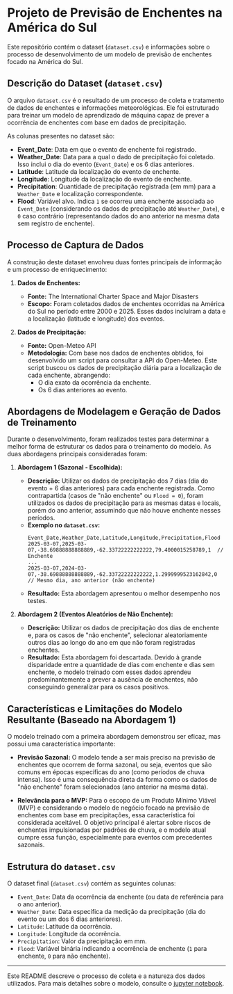 # Projeto de Previsão de Enchentes na América do Sul

Este repositório contém o dataset (`dataset.csv`) e informações sobre o processo de desenvolvimento de um modelo de previsão de enchentes focado na América do Sul.

## Descrição do Dataset (`dataset.csv`)

O arquivo `dataset.csv` é o resultado de um processo de coleta e tratamento de dados de enchentes e informações meteorológicas. Ele foi estruturado para treinar um modelo de aprendizado de máquina capaz de prever a ocorrência de enchentes com base em dados de precipitação.

As colunas presentes no dataset são:

*   **Event_Date**: Data em que o evento de enchente foi registrado.
*   **Weather_Date**: Data para a qual o dado de precipitação foi coletado. Isso inclui o dia do evento (`Event_Date`) e os 6 dias anteriores.
*   **Latitude**: Latitude da localização do evento de enchente.
*   **Longitude**: Longitude da localização do evento de enchente.
*   **Precipitation**: Quantidade de precipitação registrada (em mm) para a `Weather_Date` e localização correspondente.
*   **Flood**: Variável alvo. Indica `1` se ocorreu uma enchente associada ao `Event_Date` (considerando os dados de precipitação até `Weather_Date`), e `0` caso contrário (representando dados do ano anterior na mesma data sem registro de enchente).

## Processo de Captura de Dados

A construção deste dataset envolveu duas fontes principais de informação e um processo de enriquecimento:

1.  **Dados de Enchentes:**
    *   **Fonte:** The International Charter Space and Major Disasters
    *   **Escopo:** Foram coletados dados de enchentes ocorridas na América do Sul no período entre 2000 e 2025. Esses dados incluíram a data e a localização (latitude e longitude) dos eventos.

2.  **Dados de Precipitação:**
    *   **Fonte:** Open-Meteo API
    *   **Metodologia:** Com base nos dados de enchentes obtidos, foi desenvolvido um script para consultar a API do Open-Meteo. Este script buscou os dados de precipitação diária para a localização de cada enchente, abrangendo:
        *   O dia exato da ocorrência da enchente.
        *   Os 6 dias anteriores ao evento.

## Abordagens de Modelagem e Geração de Dados de Treinamento

Durante o desenvolvimento, foram realizados testes para determinar a melhor forma de estruturar os dados para o treinamento do modelo. As duas abordagens principais consideradas foram:

1.  **Abordagem 1 (Sazonal - Escolhida):**
    *   **Descrição:** Utilizar os dados de precipitação dos 7 dias (dia do evento + 6 dias anteriores) para cada enchente registrada. Como contrapartida (casos de "não enchente" ou `Flood = 0`), foram utilizados os dados de precipitação para as mesmas datas e locais, porém do ano anterior, assumindo que não houve enchente nesses períodos.
    *   **Exemplo no `dataset.csv`:**
        ```
        Event_Date,Weather_Date,Latitude,Longitude,Precipitation,Flood
        2025-03-07,2025-03-07,-38.69888888888889,-62.33722222222222,79.4000015258789,1  // Enchente
        ...
        2025-03-07,2024-03-07,-38.69888888888889,-62.33722222222222,1.2999999523162842,0 // Mesmo dia, ano anterior (não enchente)
        ```
    *   **Resultado:** Esta abordagem apresentou o melhor desempenho nos testes.

2.  **Abordagem 2 (Eventos Aleatórios de Não Enchente):**
    *   **Descrição:** Utilizar os dados de precipitação dos dias de enchente e, para os casos de "não enchente", selecionar aleatoriamente outros dias ao longo do ano em que não foram registradas enchentes.
    *   **Resultado:** Esta abordagem foi descartada. Devido à grande disparidade entre a quantidade de dias com enchente e dias sem enchente, o modelo treinado com esses dados aprendeu predominantemente a prever a ausência de enchentes, não conseguindo generalizar para os casos positivos.

## Características e Limitações do Modelo Resultante (Baseado na Abordagem 1)

O modelo treinado com a primeira abordagem demonstrou ser eficaz, mas possui uma característica importante:

*   **Previsão Sazonal:** O modelo tende a ser mais preciso na previsão de enchentes que ocorrem de forma sazonal, ou seja, eventos que são comuns em épocas específicas do ano (como períodos de chuva intensa). Isso é uma consequência direta da forma como os dados de "não enchente" foram selecionados (ano anterior na mesma data).

*   **Relevância para o MVP:** Para o escopo de um Produto Mínimo Viável (MVP) e considerando o modelo de negócio focado na previsão de enchentes com base em precipitações, essa característica foi considerada aceitável. O objetivo principal é alertar sobre riscos de enchentes impulsionadas por padrões de chuva, e o modelo atual cumpre essa função, especialmente para eventos com precedentes sazonais.

## Estrutura do `dataset.csv`

O dataset final (`dataset.csv`) contém as seguintes colunas:

*   `Event_Date`: Data da ocorrência da enchente (ou data de referência para o ano anterior).
*   `Weather_Date`: Data específica da medição da precipitação (dia do evento ou um dos 6 dias anteriores).
*   `Latitude`: Latitude da ocorrência.
*   `Longitude`: Longitude da ocorrência.
*   `Precipitation`: Valor da precipitação em mm.
*   `Flood`: Variável binária indicando a ocorrência de enchente (`1` para enchente, `0` para não enchente).

---

Este README descreve o processo de coleta e a natureza dos dados utilizados. Para mais detalhes sobre o modelo, consulte o [jupyter notebook](../modelo/classificacao_algoritmos.ipynb).